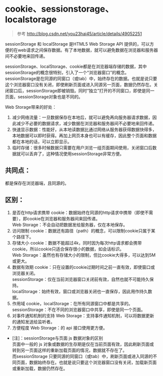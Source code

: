 # cookie、sessionstorage、localstorage

> 参考 http://blog.csdn.net/you23hai45/article/details/49052251

sessionStorage 和 localStorage 是HTML5 Web Storage API 提供的，可以方便的在web请求之间保存数据。有了本地数据，就可以避免数据在浏览器和服务器间不必要地来回传递。  

sessionStorage、localStorage、cookie都是在浏览器端存储的数据，其中sessionStorage的概念很特别，引入了一个“浏览器窗口”的概念。sessionStorage是在同源的同窗口（或tab）中，始终存在的数据。也就是说只要这个浏览器窗口没有关闭，即使刷新页面或进入同源另一页面，数据仍然存在。关闭窗口后，sessionStorage即被销毁。同时“独立”打开的不同窗口，即使是同一页面，sessionStorage对象也是不同的。

Web Storage带来的好处：
1. 减少网络流量：一旦数据保存在本地后，就可以避免再向服务器请求数据，因此减少不必要的数据请求，减少数据在浏览器和服务器间不必要地来回传递。
1. 快速显示数据：性能好，从本地读数据比通过网络从服务器获得数据快得多，本地数据可以即时获得。再加上网页本身也可以有缓存，因此整个页面和数据都在本地的话，可以立即显示。
1. 临时存储：很多时候数据只需要在用户浏览一组页面期间使用，关闭窗口后数据就可以丢弃了，这种情况使用sessionStorage非常方便。


## 共同点：
都是保存在浏览器端，且同源的。

## 区别：
1. 是否在http请求携带
cookie：数据始终在同源的http请求中携带（即使不需要），即cookie在浏览器和服务器间来回传递。  
Web Storage：不会自动把数据发给服务器，仅在本地保存。  
1. 访问限制
cookie：数据还有路径（path）的概念，可以限制cookie只属于某个路径下。  
1. 存储大小
cookie：数据不能超过4k，同时因为每次http请求都会携带cookie，所以cookie只适合保存很小的数据，如会话标识。  
Web Storage：虽然也有存储大小的限制，但比cookie大得多，可以达到5M或更大。  
1. 数据有效期
cookie：只在设置的cookie过期时间之前一直有效，即使窗口或浏览器关闭。    
sessionStorage：仅在当前浏览器窗口关闭前有效，自然也就不可能持久保持。   
localStorage：始终有效，窗口或浏览器关闭也一直保存，因此用作持久数据。   
1. 作用域
cookie，localStorage：在所有同源窗口中都是共享的。  
sessionStorage：不在不同的浏览器窗口中共享，即使是同一个页面。  
1. 对事件通知机制的支持
Web Storage：支持事件通知机制，可以将数据更新的通知发送给监听者。
1. 方便程度
Web Storage：的 api 接口使用更方便。  

- [注]：sessionStorage与页面 js 数据对象的区别  
页面中一般的 js 对象或数据的生存期是仅在当前页面有效，因此刷新页面或转到另一页面这样的重新加载页面的情况，数据就不存在了。  
而sessionStorage 只要同源的同窗口（或tab）中，刷新页面或进入同源的不同页面，数据始终存在。也就是说只要这个浏览器窗口没有关闭，加载新页面或重新加载，数据仍然存在。   


